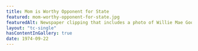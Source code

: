 ```yaml
---
title: Mom is Worthy Opponent for State
featured: mom-worthy-opponent-for-state.jpg
featuredAlt: Newspaper clipping that includes a photo of Willie Mae Goodman, who is a Black woman, visiting her 18-year old daughter Marguerite in the Gouverneur State School.
layout: "tc-single"
hasContentInGallery: true
date: 1974-09-22
---
```


